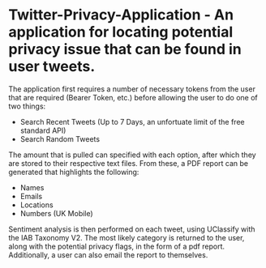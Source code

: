 # Twitter-Privacy-Application - An application for locating potential privacy issue that can be found in user tweets. 

The application first requires a number of necessary tokens from the user that are required (Bearer Token, etc.) before allowing the user to do one of two things:
 
- Search Recent Tweets (Up to 7 Days, an unfortuate limit of the free standard API)
- Search Random Tweets 

The amount that is pulled can specified with each option, after which they are stored to their respective text files. From these, a PDF report can be generated that highlights the following:

- Names
- Emails
- Locations
- Numbers (UK Mobile)


Sentiment analysis is then performed on each tweet, using UClassify with the IAB Taxonomy V2. The most likely category is returned to the user, along with the potential privacy flags, in the form of a pdf report. Additionally, a user can also email the report to themselves. 

